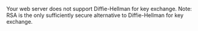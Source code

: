Your web server does not support Diffie-Hellman for key exchange. Note: RSA 
is the only sufficiently secure alternative to Diffie-Hellman for key 
exchange.
